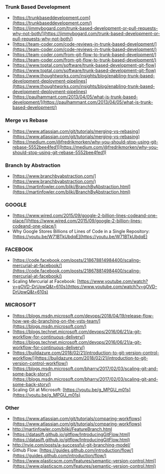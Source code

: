 


### Trunk Based Development
* [https://trunkbaseddevelopment.com](https://trunkbaseddevelopment.com/)
* [https://jimmybogard.com/trunk-based-development-or-pull-requests-why-not-both/](https://jimmybogard.com/trunk-based-development-or-pull-requests-why-not-both/)
* [https://team-coder.com/code-reviews-in-trunk-based-development/](https://team-coder.com/code-reviews-in-trunk-based-development/)
* [https://team-coder.com/from-git-flow-to-trunk-based-development/](https://team-coder.com/from-git-flow-to-trunk-based-development/)
* [https://www.toptal.com/software/trunk-based-development-git-flow](https://www.toptal.com/software/trunk-based-development-git-flow)
* [https://www.thoughtworks.com/insights/blog/enabling-trunk-based-development-deployment-pipelines](https://www.thoughtworks.com/insights/blog/enabling-trunk-based-development-deployment-pipelines)
* [https://paulhammant.com/2013/04/05/what-is-trunk-based-development/](https://paulhammant.com/2013/04/05/what-is-trunk-based-development/)

### Merge vs Rebase
* [https://www.atlassian.com/git/tutorials/merging-vs-rebasing](https://www.atlassian.com/git/tutorials/merging-vs-rebasing)
* [https://medium.com/@fredrikmorken/why-you-should-stop-using-git-rebase-5552bee4fed1](https://medium.com/@fredrikmorken/why-you-should-stop-using-git-rebase-5552bee4fed1)

### Branch by Abstraction
* [https://www.branchbyabstraction.com/](https://www.branchbyabstraction.com/)
* [https://martinfowler.com/bliki/BranchByAbstraction.html](https://martinfowler.com/bliki/BranchByAbstraction.html)

### GOOGLE
* [https://www.wired.com/2015/09/google-2-billion-lines-codeand-one-place/](https://www.wired.com/2015/09/google-2-billion-lines-codeand-one-place/)
* Why Google Stores Billions of Lines of Code in a Single Repository: [https://youtu.be/W71BTkUbdqE](https://youtu.be/W71BTkUbdqE)

### FACEBOOK
* [https://code.facebook.com/posts/218678814984400/scaling-mercurial-at-facebook/](https://code.facebook.com/posts/218678814984400/scaling-mercurial-at-facebook/)
* Scaling Mercurial at Facebook: [https://www.youtube.com/watch?v=gOVD-DrUpwQ&t=610s](https://www.youtube.com/watch?v=gOVD-DrUpwQ&t=610s)

### MICROSOFT
* [https://blogs.msdn.microsoft.com/devops/2018/04/19/release-flow-how-we-do-branching-on-the-vsts-team/](https://blogs.msdn.microsoft.com/)
* [https://blogs.technet.microsoft.com/devops/2016/06/21/a-git-workflow-for-continuous-delivery/](https://blogs.technet.microsoft.com/devops/2016/06/21/a-git-workflow-for-continuous-delivery/)
* [https://buildazure.com/2018/02/21/introduction-to-git-version-control-workflow/](https://buildazure.com/2018/02/21/introduction-to-git-version-control-workflow/)
* [https://blogs.msdn.microsoft.com/bharry/2017/02/03/scaling-git-and-some-back-story/](https://blogs.msdn.microsoft.com/bharry/2017/02/03/scaling-git-and-some-back-story/)
* Scaling Git at Microsoft: [https://youtu.be/g_MPGU_m01s](https://youtu.be/g_MPGU_m01s)

### Other
* [https://www.atlassian.com/git/tutorials/comparing-workflows](https://www.atlassian.com/git/tutorials/comparing-workflows)
* http://martinfowler.com/bliki/FeatureBranch.html
* [https://datasift.github.io/gitflow/IntroducingGitFlow.html](https://datasift.github.io/gitflow/IntroducingGitFlow.html)
* http://nvie.com/posts/a-successful-git-branching-model/
* Github Flow: [https://guides.github.com/introduction/flow/](https://guides.github.com/introduction/flow/)
* [https://www.plasticscm.com/features/semantic-version-control.html](https://www.plasticscm.com/features/semantic-version-control.html)
